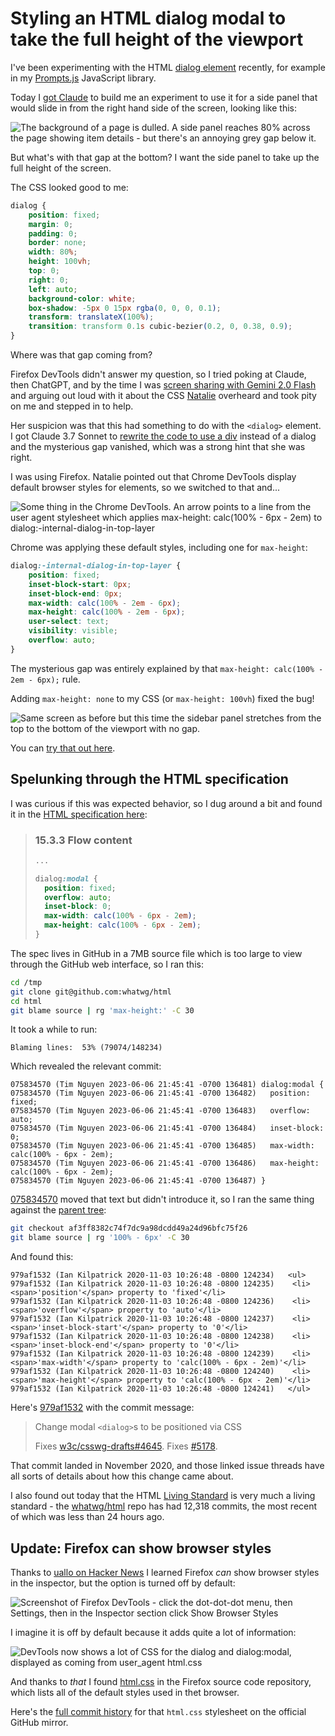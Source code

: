 # Styling an HTML dialog modal to take the full height of the viewport

I've been experimenting with the HTML [dialog element](https://developer.mozilla.org/en-US/docs/Web/HTML/Element/dialog) recently, for example in my [Prompts.js](https://simonwillison.net/2024/Dec/7/prompts-js/) JavaScript library.

Today I [got Claude](https://claude.ai/share/2f8efd4e-96eb-4364-9e4d-b6f558d2f9ca) to build me an experiment to use it for a side panel that would slide in from the right hand side of the screen, looking like this:

![The background of a page is dulled. A side panel reaches 80% across the page showing item details - but there's an annoying grey gap below it.](https://static.simonwillison.net/static/2025/dialog-gap.jpg)

But what's with that gap at the bottom? I want the side panel to take up the full height of the screen.

The CSS looked good to me:

```css
dialog {
    position: fixed;
    margin: 0;
    padding: 0;
    border: none;
    width: 80%;
    height: 100vh;
    top: 0;
    right: 0;
    left: auto;
    background-color: white;
    box-shadow: -5px 0 15px rgba(0, 0, 0, 0.1);
    transform: translateX(100%);
    transition: transform 0.1s cubic-bezier(0.2, 0, 0.38, 0.9);
}
```
Where was that gap coming from?

Firefox DevTools didn't answer my question, so I tried poking at Claude, then ChatGPT, and by the time I was [screen sharing with Gemini 2.0 Flash](https://aistudio.google.com/live) and arguing out loud with it about the CSS [Natalie](https://bsky.app/profile/natbat.bsky.social) overheard and took pity on me and stepped in to help.

Her suspicion was that this had something to do with the `<dialog>` element. I got Claude 3.7 Sonnet to [rewrite the code to use a div](https://claude.ai/share/973af807-aaf9-49f4-b624-7b31d72ae563) instead of a dialog and the mysterious gap vanished, which was a strong hint that she was right.

I was using Firefox. Natalie pointed out that Chrome DevTools display default browser styles for elements, so we switched to that and...

![Some thing in the Chrome DevTools. An arrow points to a line from the user agent stylesheet which applies max-height: calc(100% - 6px - 2em) to dialog:-internal-dialog-in-top-layer](https://static.simonwillison.net/static/2025/dialog-gap-chrome.jpg)

Chrome was applying these default styles, including one for `max-height`:

```css
dialog:-internal-dialog-in-top-layer {
    position: fixed;
    inset-block-start: 0px;
    inset-block-end: 0px;
    max-width: calc(100% - 2em - 6px);
    max-height: calc(100% - 2em - 6px);
    user-select: text;
    visibility: visible;
    overflow: auto;
}
```
The mysterious gap was entirely explained by that `max-height: calc(100% - 2em - 6px);` rule.

Adding `max-height: none` to my CSS (or `max-height: 100vh`) fixed the bug!

![Same screen as before but this time the sidebar panel stretches from the top to the bottom of the viewport with no gap.](https://static.simonwillison.net/static/2025/dalog-gap-fixed.jpg)

You can [try that out here](https://tools.simonwillison.net/side-panel-dialog).

## Spelunking through the HTML specification

I was curious if this was expected behavior, so I dug around a bit and found it in the [HTML specification here](https://html.spec.whatwg.org/multipage/rendering.html#flow-content-3): 

> ### 15.3.3 Flow content
> ```css
> ...
>
> dialog:modal {
>   position: fixed;
>   overflow: auto;
>   inset-block: 0;
>   max-width: calc(100% - 6px - 2em);
>   max-height: calc(100% - 6px - 2em);
> }
> ```

The spec lives in GitHub in a 7MB source file which is too large to view through the GitHub web interface, so I ran this:

```bash
cd /tmp
git clone git@github.com:whatwg/html
cd html
git blame source | rg 'max-height:' -C 30
```
It took a while to run:
```
Blaming lines:  53% (79074/148234)
```
Which revealed the relevant commit:

```
075834570 (Tim Nguyen 2023-06-06 21:45:41 -0700 136481) dialog:modal {
075834570 (Tim Nguyen 2023-06-06 21:45:41 -0700 136482)   position: fixed;
075834570 (Tim Nguyen 2023-06-06 21:45:41 -0700 136483)   overflow: auto;
075834570 (Tim Nguyen 2023-06-06 21:45:41 -0700 136484)   inset-block: 0;
075834570 (Tim Nguyen 2023-06-06 21:45:41 -0700 136485)   max-width: calc(100% - 6px - 2em);
075834570 (Tim Nguyen 2023-06-06 21:45:41 -0700 136486)   max-height: calc(100% - 6px - 2em);
075834570 (Tim Nguyen 2023-06-06 21:45:41 -0700 136487) }
```

[075834570](https://github.com/whatwg/html/commit/075834570) moved that text but didn't introduce it, so I ran the same thing against the [parent tree](https://github.com/whatwg/html/tree/af3ff8382c74f7dc9a98dcdd49a24d96bfc75f26):

```bash
git checkout af3ff8382c74f7dc9a98dcdd49a24d96bfc75f26
git blame source | rg '100% - 6px' -C 30
```
And found this:
```
979af1532 (Ian Kilpatrick 2020-11-03 10:26:48 -0800 124234)   <ul>
979af1532 (Ian Kilpatrick 2020-11-03 10:26:48 -0800 124235)    <li><span>'position'</span> property to 'fixed'</li>
979af1532 (Ian Kilpatrick 2020-11-03 10:26:48 -0800 124236)    <li><span>'overflow'</span> property to 'auto'</li>
979af1532 (Ian Kilpatrick 2020-11-03 10:26:48 -0800 124237)    <li><span>'inset-block-start'</span> property to '0'</li>
979af1532 (Ian Kilpatrick 2020-11-03 10:26:48 -0800 124238)    <li><span>'inset-block-end'</span> property to '0'</li>
979af1532 (Ian Kilpatrick 2020-11-03 10:26:48 -0800 124239)    <li><span>'max-width'</span> property to 'calc(100% - 6px - 2em)'</li>
979af1532 (Ian Kilpatrick 2020-11-03 10:26:48 -0800 124240)    <li><span>'max-height'</span> property to 'calc(100% - 6px - 2em)'</li>
979af1532 (Ian Kilpatrick 2020-11-03 10:26:48 -0800 124241)   </ul>
```
Here's [979af1532](https://github.com/whatwg/html/commit/979af1532) with the commit message:

> Change modal `<dialog>`s to be positioned via CSS
>
> Fixes [w3c/csswg-drafts#4645](https://github.com/w3c/csswg-drafts/issues/4645). Fixes [#5178](https://github.com/whatwg/html/issues/5178).

That commit landed in November 2020, and those linked issue threads have all sorts of details about how this change came about.

I also found out today that the HTML [Living Standard](https://html.spec.whatwg.org/multipage/) is very much a living standard - the [whatwg/html](https://github.com/whatwg/html/commits/main) repo has had 12,318 commits, the most recent of which was less than 24 hours ago.
## Update: Firefox can show browser styles

Thanks to [uallo on Hacker News](https://news.ycombinator.com/item?id=43378225#43378963) I learned Firefox _can_ show browser styles in the inspector, but the option is turned off by default:

![Screenshot of Firefox DevTools - click the dot-dot-dot menu, then Settings, then in the Inspector section click Show Browser Styles](https://static.simonwillison.net/static/2025/firefox-show-browser-styles.jpg)

I imagine it is off by default because it adds quite a lot of information:

![DevTools now shows a lot of CSS for the dialog and dialog:modal, displayed as coming from user_agent html.css](https://static.simonwillison.net/static/2025/firefox-user-agent-styles.jpg)

And thanks to _that_ I found [html.css](https://searchfox.org/mozilla-central/source/layout/style/res/html.css) in the Firefox source code repository, which lists all of the default styles used in thet browser.

Here's the [full commit history](https://github.com/mozilla/gecko-dev/commits/HEAD/layout/style/res/html.css) for that `html.css` stylesheet on the official GitHub mirror.
